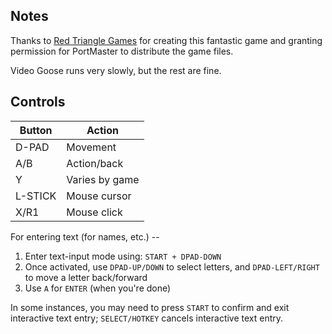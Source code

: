 ## Notes

Thanks to [Red Triangle Games](https://www.redtrianglegames.com) for creating this fantastic game and granting permission for PortMaster to distribute the game files.

Video Goose runs very slowly, but the rest are fine.


## Controls

| Button  | Action         |
| ------- | -------------- |
| D-PAD   | Movement       |
| A/B     | Action/back    |
| Y       | Varies by game |
| L-STICK | Mouse cursor   |
| X/R1    | Mouse click    |

For entering text (for names, etc.) --

1. Enter text-input mode using: `START + DPAD-DOWN`
2. Once activated, use `DPAD-UP/DOWN` to select letters, and `DPAD-LEFT/RIGHT` to move a letter back/forward
3. Use `A` for `ENTER` (when you're done)

In some instances, you may need to press `START` to confirm and exit interactive text entry; `SELECT/HOTKEY` cancels interactive text entry.
